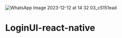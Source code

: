 ![WhatsApp Image 2023-12-12 at 14 32 03_c5151ead](https://github.com/cy-rus404/LoginUI-react-native/assets/97940472/7e75cc26-2d11-413d-a520-6f67e9eabffd)
# LoginUI-react-native

